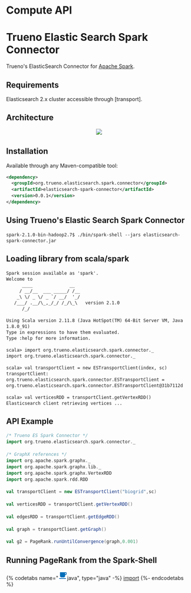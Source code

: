 # Compute API

# Trueno Elastic Search Spark Connector

Trueno's ElasticSearch Connector for [Apache Spark](#apache-spark).

## Requirements
Elasticsearch 2.x cluster accessible through [transport].

## Architecture

<p align="center">
  <img height="600" src="https://raw.githubusercontent.com/TruenoDB/trueno-elasticsearch-spark-connector/master/assets/images/trueno-elasticsearch-spark-connector.png">
</p>

## Installation

Available through any Maven-compatible tool:

```xml
<dependency>
  <groupId>org.trueno.elasticsearch.spark.connector</groupId>
  <artifactId>elasticsearch-spark-connector</artifactId>
  <version>0.0.1</version>
</dependency>
```


## Using Trueno's Elastic Search Spark Connector

```
spark-2.1.0-bin-hadoop2.7$ ./bin/spark-shell --jars elasticsearch-spark-connector.jar 
```

## Loading library from scala/spark

```
Spark session available as 'spark'.
Welcome to
      ____              __
     / __/__  ___ _____/ /__
    _\ \/ _ \/ _ `/ __/  '_/
   /___/ .__/\_,_/_/ /_/\_\   version 2.1.0
      /_/
         
Using Scala version 2.11.8 (Java HotSpot(TM) 64-Bit Server VM, Java 1.8.0_91)
Type in expressions to have them evaluated.
Type :help for more information.

scala> import org.trueno.elasticsearch.spark.connector._
import org.trueno.elasticsearch.spark.connector._

scala> val transportClient = new ESTransportClient(index, sc)
transportClient: org.trueno.elasticsearch.spark.connector.ESTransportClient = org.trueno.elasticsearch.spark.connector.ESTransportClient@31b7112d

scala> val verticesRDD = transportClient.getVertexRDD()
Elasticsearch client retrieving vertices ... 
```

## API Example

```scala
/* Trueno ES Spark Connector */
import org.trueno.elasticsearch.spark.connector._

/* GraphX references */
import org.apache.spark.graphx._
import org.apache.spark.graphx.lib._
import org.apache.spark.graphx.VertexRDD
import org.apache.spark.rdd.RDD

val transportClient = new ESTransportClient("biogrid",sc)

val verticesRDD = transportClient.getVertexRDD()

val edgesRDD = transportClient.getEdgeRDD()

val graph = transportClient.getGraph()

val g2 = PageRank.runUntilConvergence(graph,0.001)

```

## Running PageRank from the Spark-Shell

{% codetabs name="<img src='../../assets/icons/language-java.png'/>java", type="java" -%}
    [import](./compute-source/trueno_es_spark_pr.scala)
{%- endcodetabs %}
